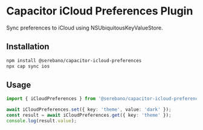 # Capacitor iCloud Preferences Plugin

Sync preferences to iCloud using NSUbiquitousKeyValueStore.

## Installation
```bash
npm install @serebano/capacitor-icloud-preferences
npx cap sync ios
```

## Usage
```ts
import { iCloudPreferences } from '@serebano/capacitor-icloud-preferences';

await iCloudPreferences.set({ key: 'theme', value: 'dark' });
const result = await iCloudPreferences.get({ key: 'theme' });
console.log(result.value);
```